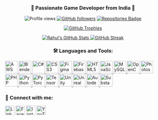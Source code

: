 <h3 align="center">🚀 Passionate Game Developer from India 🌟</h3>

<p align="center">
  <img src="https://komarev.com/ghpvc/?username=Z-E-R-0&label=Profile%20views&color=0e75b6&style=flat" alt="Profile views" />
  <a href="https://github.com/Z-E-R-0"><img src="https://img.shields.io/github/followers/rahultambatubz?label=Followers&style=social" alt="GitHub followers" /></a>
  <a href="https://github.com/Z-E-R-0?tab=repositories"><img src="https://badges.pufler.dev/repos/Z-E-R-0" alt="Repositories Badge" /></a>
</p>

<p align="center">
  <a href="https://github.com/ryo-ma/github-profile-trophy">
    <img src="https://github-profile-trophy.vercel.app/?username=Z-E-R-0&theme=tokyonight&no-frame=false&column=8&margin-w=15&margin-h=15" alt="GitHub Trophies" />
  </a>
</p>



<p align="center">
   <a href="https://github.com/anuraghazra/github-readme-stats">
    <img src="https://github-readme-stats.vercel.app/api?username=Z-E-R-0&show_icons=true&theme=tokyonight&card_width=250&card_height=100" alt="Rahul's GitHub Stats" />
  </a>
 <a href="https://git.io/streak-stats"><img src="https://github-readme-streak-stats.herokuapp.com?user=Z-E-R-0&theme=tokyonight&card_width=300&type=png" alt="GitHub Streak" /></a>
 
</p>





<h3 align="center">🛠️ Languages and Tools:</h3>
<p align="left">
  <a href="https://aws.amazon.com" target="_blank" rel="noreferrer">
    <img src="https://img.icons8.com/color/48/000000/amazon-web-services.png" alt="AWS" width="40" height="40"/>
  </a>
  <a href="https://www.blender.org/" target="_blank" rel="noreferrer">
    <img src="https://img.icons8.com/color/48/000000/blender-3d.png" alt="Blender" width="40" height="40"/>
  </a>
  <a href="https://www.w3schools.com/cs/" target="_blank" rel="noreferrer">
    <img src="https://img.icons8.com/color/48/000000/c-sharp-logo-2.png" alt="C#" width="40" height="40"/>
  </a>
  <a href="https://www.w3schools.com/css/" target="_blank" rel="noreferrer">
    <img src="https://img.icons8.com/color/48/000000/css3.png" alt="CSS3" width="40" height="40"/>
  </a>
  <a href="https://www.figma.com/" target="_blank" rel="noreferrer">
    <img src="https://img.icons8.com/color/48/000000/figma.png" alt="Figma" width="40" height="40"/>
  </a>
  <a href="https://firebase.google.com/" target="_blank" rel="noreferrer">
    <img src="https://img.icons8.com/color/48/000000/firebase.png" alt="Firebase" width="40" height="40"/>
  </a>
  <a href="https://www.w3.org/html/" target="_blank" rel="noreferrer">
    <img src="https://img.icons8.com/color/48/000000/html-5.png" alt="HTML5" width="40" height="40"/>
  </a>
  <a href="https://developer.mozilla.org/en-US/docs/Web/JavaScript" target="_blank" rel="noreferrer">
    <img src="https://img.icons8.com/color/48/000000/javascript.png" alt="JavaScript" width="40" height="40"/>
  </a>
  <a href="https://www.mysql.com/" target="_blank" rel="noreferrer">
    <img src="https://img.icons8.com/color/48/000000/mysql-logo.png" alt="MySQL" width="40" height="40"/>
  </a>
  <a href="https://opencv.org/" target="_blank" rel="noreferrer">
    <img src="https://img.icons8.com/color/48/000000/opencv.png" alt="OpenCV" width="40" height="40"/>
  </a>
  <a href="https://www.photoshop.com/en" target="_blank" rel="noreferrer">
    <img src="https://img.icons8.com/color/48/000000/adobe-photoshop.png" alt="Photoshop" width="40" height="40"/>
  </a>
  <a href="https://www.php.net" target="_blank" rel="noreferrer">
    <img src="https://img.icons8.com/officel/48/000000/php-logo.png" alt="PHP" width="40" height="40"/>
  </a>
  <a href="https://www.python.org" target="_blank" rel="noreferrer">
    <img src= "https://img.icons8.com/?size=100&id=l75OEUJkPAk4&format=png&color=000000" alt="Python" width="40" height="40"/>
  </a>
  <a href="https://pytorch.org/" target="_blank" rel="noreferrer">
    <img src="https://img.icons8.com/?size=100&id=O6SWwpPIM0GB&format=png&color=000000" alt="PyTorch" width="40" height="40"/>
  </a>
  <a href="https://www.tensorflow.org" target="_blank" rel="noreferrer">
    <img src="https://img.icons8.com/color/48/000000/tensorflow.png" alt="TensorFlow" width="40" height="40"/>
  </a>
  <a href="https://unity.com/" target="_blank" rel="noreferrer">
    <img src="https://img.icons8.com/color/48/000000/unity.png" alt="Unity" width="40" height="40"/>
  </a>
  <a href="https://unrealengine.com/" target="_blank" rel="noreferrer">
    <img src="https://img.icons8.com/color/48/000000/unreal-engine.png" alt="Unreal Engine" width="40" height="40"/>
  </a>
   <a href="https://www.autodesk.com/in" target="_blank" rel="noreferrer">
    <img src="https://img.icons8.com/?size=100&id=106438&format=png&color=000000" alt="Autodesk Maya" width="40" height="40"/>
  </a>
 <a href="https://www.adobe.com/products/substance3d/apps/painter.html" target="_blank" rel="noreferrer">
    <img src="https://gamesnavneet.s3.eu-north-1.amazonaws.com/Git+Data/adobe-substance-3d-painter-icon.png" alt="Substance Painter" width="40" height="40"/>
  </a>
  
</p>


<h3 align="left">💬 Connect with me:</h3>
<p align="left">
  <a href="https://linkedin.com/in/rahul-tambat" target="_blank"><img align="center" src="https://img.icons8.com/color/48/000000/linkedin-circled.png" alt="LinkedIn" height="30" width="30" /></a>
  <a href="https://fb.com/rahul.tambat" target="_blank"><img align="center" src="https://img.icons8.com/color/48/000000/facebook-circled.png" alt="Facebook" height="30" width="30" /></a>
  <a href="https://instagram.com/rahultambat" target="_blank"><img align="center" src="https://img.icons8.com/color/48/000000/instagram-new.png" alt="Instagram" height="30" width="30" /></a>
  <a href="https://www.youtube.com/c/rahultambat470" target="_blank"><img align="center" src="https://img.icons8.com/color/48/000000/youtube-play.png" alt="YouTube" height="30" width="30" /></a>
</p>


